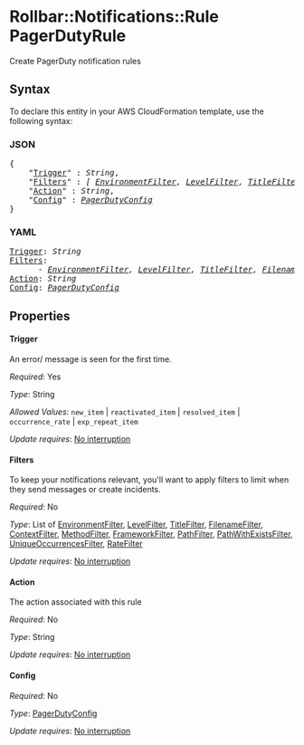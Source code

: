 # Rollbar::Notifications::Rule PagerDutyRule

Create PagerDuty notification rules

## Syntax

To declare this entity in your AWS CloudFormation template, use the following syntax:

### JSON

<pre>
{
    "<a href="#trigger" title="Trigger">Trigger</a>" : <i>String</i>,
    "<a href="#filters" title="Filters">Filters</a>" : <i>[ <a href="environmentfilter.md">EnvironmentFilter</a>, <a href="levelfilter.md">LevelFilter</a>, <a href="titlefilter.md">TitleFilter</a>, <a href="filenamefilter.md">FilenameFilter</a>, <a href="contextfilter.md">ContextFilter</a>, <a href="methodfilter.md">MethodFilter</a>, <a href="frameworkfilter.md">FrameworkFilter</a>, <a href="pathfilter.md">PathFilter</a>, <a href="pathwithexistsfilter.md">PathWithExistsFilter</a>, <a href="uniqueoccurrencesfilter.md">UniqueOccurrencesFilter</a>, <a href="ratefilter.md">RateFilter</a>, ... ]</i>,
    "<a href="#action" title="Action">Action</a>" : <i>String</i>,
    "<a href="#config" title="Config">Config</a>" : <i><a href="pagerdutyconfig.md">PagerDutyConfig</a></i>
}
</pre>

### YAML

<pre>
<a href="#trigger" title="Trigger">Trigger</a>: <i>String</i>
<a href="#filters" title="Filters">Filters</a>: <i>
      - <a href="environmentfilter.md">EnvironmentFilter</a>, <a href="levelfilter.md">LevelFilter</a>, <a href="titlefilter.md">TitleFilter</a>, <a href="filenamefilter.md">FilenameFilter</a>, <a href="contextfilter.md">ContextFilter</a>, <a href="methodfilter.md">MethodFilter</a>, <a href="frameworkfilter.md">FrameworkFilter</a>, <a href="pathfilter.md">PathFilter</a>, <a href="pathwithexistsfilter.md">PathWithExistsFilter</a>, <a href="uniqueoccurrencesfilter.md">UniqueOccurrencesFilter</a>, <a href="ratefilter.md">RateFilter</a></i>
<a href="#action" title="Action">Action</a>: <i>String</i>
<a href="#config" title="Config">Config</a>: <i><a href="pagerdutyconfig.md">PagerDutyConfig</a></i>
</pre>

## Properties

#### Trigger

An error/ message is seen for the first time.

_Required_: Yes

_Type_: String

_Allowed Values_: <code>new_item</code> | <code>reactivated_item</code> | <code>resolved_item</code> | <code>occurrence_rate</code> | <code>exp_repeat_item</code>

_Update requires_: [No interruption](https://docs.aws.amazon.com/AWSCloudFormation/latest/UserGuide/using-cfn-updating-stacks-update-behaviors.html#update-no-interrupt)

#### Filters

To keep your notifications relevant, you'll want to apply filters to limit when they send messages or create incidents.

_Required_: No

_Type_: List of <a href="environmentfilter.md">EnvironmentFilter</a>, <a href="levelfilter.md">LevelFilter</a>, <a href="titlefilter.md">TitleFilter</a>, <a href="filenamefilter.md">FilenameFilter</a>, <a href="contextfilter.md">ContextFilter</a>, <a href="methodfilter.md">MethodFilter</a>, <a href="frameworkfilter.md">FrameworkFilter</a>, <a href="pathfilter.md">PathFilter</a>, <a href="pathwithexistsfilter.md">PathWithExistsFilter</a>, <a href="uniqueoccurrencesfilter.md">UniqueOccurrencesFilter</a>, <a href="ratefilter.md">RateFilter</a>

_Update requires_: [No interruption](https://docs.aws.amazon.com/AWSCloudFormation/latest/UserGuide/using-cfn-updating-stacks-update-behaviors.html#update-no-interrupt)

#### Action

The action associated with this rule

_Required_: No

_Type_: String

_Update requires_: [No interruption](https://docs.aws.amazon.com/AWSCloudFormation/latest/UserGuide/using-cfn-updating-stacks-update-behaviors.html#update-no-interrupt)

#### Config

_Required_: No

_Type_: <a href="pagerdutyconfig.md">PagerDutyConfig</a>

_Update requires_: [No interruption](https://docs.aws.amazon.com/AWSCloudFormation/latest/UserGuide/using-cfn-updating-stacks-update-behaviors.html#update-no-interrupt)

